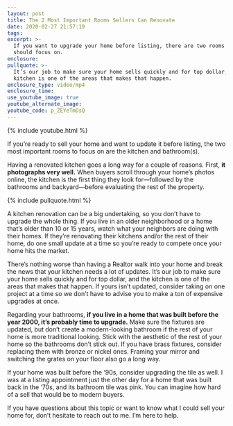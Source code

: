 ```yaml
---
layout: post
title: The 2 Most Important Rooms Sellers Can Renovate
date: 2020-02-27 21:57:19
tags:
excerpt: >-
  If you want to upgrade your home before listing, there are two rooms you
  should focus on.
enclosure:
pullquote: >-
  It’s our job to make sure your home sells quickly and for top dollar, and the
  kitchen is one of the areas that makes that happen.
enclosure_type: video/mp4
enclosure_time:
use_youtube_image: true
youtube_alternate_image:
youtube_code: p_ZEYeTmDsQ
---
```


{% include youtube.html %}

If you’re ready to sell your home and want to update it before listing, the two most important rooms to focus on are the kitchen and bathroom(s).

Having a renovated kitchen goes a long way for a couple of reasons. First, **it photographs very well.** When buyers scroll through your home’s photos online, the kitchen is the first thing they look for—followed by the bathrooms and backyard—before evaluating the rest of the property.&nbsp;

{% include pullquote.html %}

A kitchen renovation can be a big undertaking, so you don’t have to upgrade the whole thing. If you live in an older neighborhood or a home that’s older than 10 or 15 years, watch what your neighbors are doing with their homes. If they’re renovating their kitchens and/or the rest of their home, do one small update at a time so you’re ready to compete once your home hits the market.&nbsp;

There’s nothing worse than having a Realtor walk into your home and break the news that your kitchen needs a lot of updates. It’s our job to make sure your home sells quickly and for top dollar, and the kitchen is one of the areas that makes that happen. If yours isn’t updated, consider taking on one project at a time so we don’t have to advise you to make a ton of expensive upgrades at once.&nbsp;

Regarding your bathrooms, **if you live in a home that was built before the year 2000, it’s probably time to upgrade.** Make sure the fixtures are updated, but don’t create a modern-looking bathroom if the rest of your home is more traditional looking. Stick with the aesthetic of the rest of your home so the bathrooms don’t stick out. If you have brass fixtures, consider replacing them with bronze or nickel ones. Framing your mirror and switching the grates on your floor also go a long way.&nbsp;

If your home was built before the ‘90s, consider upgrading the tile as well. I was at a listing appointment just the other day for a home that was built back in the ‘70s, and its bathroom tile was pink. You can imagine how hard of a sell that would be to modern buyers.&nbsp;

If you have questions about this topic or want to know what I could sell your home for, don’t hesitate to reach out to me. I’m here to help.

&nbsp;